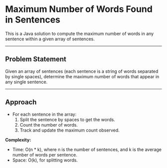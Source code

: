 # Maximum Number of Words Found in Sentences

This is a Java solution to compute the maximum number of words in any sentence within a given array of sentences.

---

## Problem Statement

Given an array of sentences (each sentence is a string of words separated by single spaces), determine the maximum number of words that appear in any single sentence.

---

## Approach

- For each sentence in the array:
  1. Split the sentence by spaces to get the words.
  2. Count the number of words.
  3. Track and update the maximum count observed.

**Complexity:**  
- Time: O(n * k), where n is the number of sentences, and k is the average number of words per sentence.
- Space: O(k), for splitting words.

